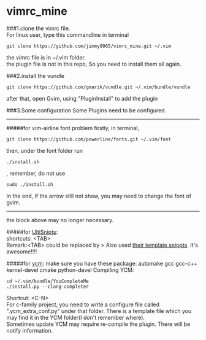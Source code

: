 # vimrc_mine

###1.clone the vimrc file.  
For linux user, type this commandline in terminal
```
git clone https://github.com/jimmy9065/vimrc_mine.git ~/.vim
```
the vimrc file is in ~/.vim folder.  
the plugin file is not in this repo, So you need to install them all again. 

###2.install the vundle
```
git clone https://github.com/gmarik/vundle.git ~/.vim/bundle/vundle
```
after that, open Gvim, using "PluginInstall" to add the plugin

###3.Some configuration
Some Plugins need to be configured.  
***
#####for vim-airline font problem
  firstly, in terminal, 
  ```
  git clone https://github.com/powerline/fonts.git ~/.vim/font  
  ```
  then, under the font folder run 
  ```
  ./install.sh
  ```
  , remember, do not use 
  ```
  sudo ./install.sh
  ```  
  In the end, if the arrow still not show, you may need to change the font of gvim. 
***
the block above may no longer necessary.

#####for [UltiSnipts](https://github.com/SirVer/ultisnips):  
  shortcuts: \<TAB\>  
  Remark:\<TAB\> could be replaced by <SHIFT->>
  Also used [their template snippts](https://github.com/honza/vim-snippets). It's awesome!!!!

#####for [ycm](https://github.com/Valloric/YouCompleteMe):
  make sure you have these package: automake gcc gcc-c++ kernel-devel cmake python-devel
  Compiling YCM:  
  ```
  cd ~/.vim/bundle/YouCompleteMe  
  ./install.py --clang-completer
  ```
  Shortcut: \<C-N\>  
  For c-family project, you need to write a configure file called ".ycm_extra_conf.py" under that folder.
  There is a template file which you may find it in the YCM folder(I don't remember where).  
  Sometimes update YCM may require re-compile the plugin. There will be notify information.

